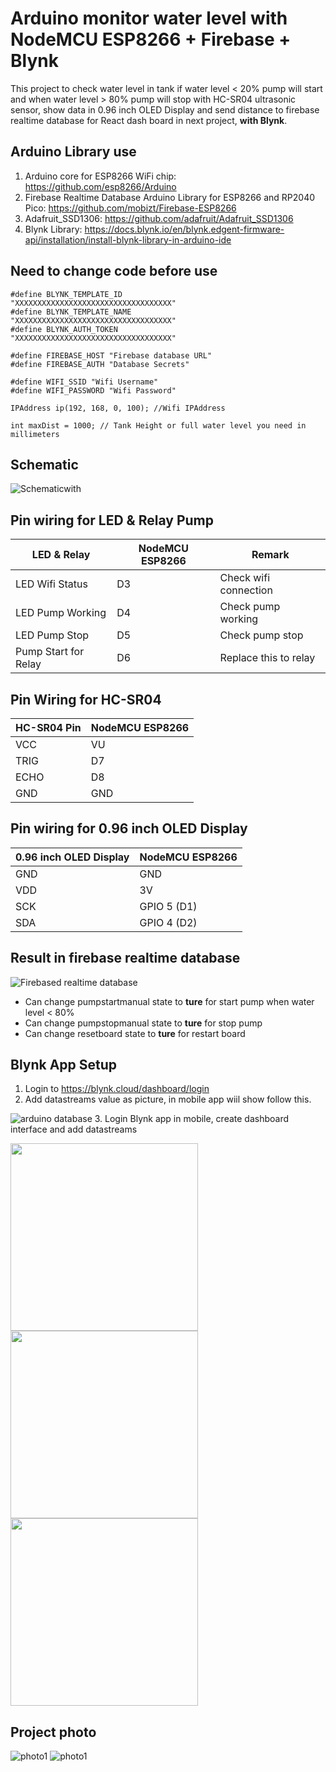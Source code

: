 # Arduino monitor water level with NodeMCU ESP8266 + Firebase + Blynk

This project to check water level in tank if water level < 20% pump will start and when water level > 80% pump will stop with HC-SR04 ultrasonic sensor, show data in 0.96 inch OLED Display and send distance to firebase realtime database for React dash board in next project, **with Blynk**.

## Arduino Library use
1. Arduino core for ESP8266 WiFi chip: https://github.com/esp8266/Arduino
2. Firebase Realtime Database Arduino Library for ESP8266 and RP2040 Pico: https://github.com/mobizt/Firebase-ESP8266
3. Adafruit_SSD1306: https://github.com/adafruit/Adafruit_SSD1306
4. Blynk Library: https://docs.blynk.io/en/blynk.edgent-firmware-api/installation/install-blynk-library-in-arduino-ide

## Need to change code before use
```
#define BLYNK_TEMPLATE_ID           "XXXXXXXXXXXXXXXXXXXXXXXXXXXXXXXXXXX"
#define BLYNK_TEMPLATE_NAME         "XXXXXXXXXXXXXXXXXXXXXXXXXXXXXXXXXXX"
#define BLYNK_AUTH_TOKEN            "XXXXXXXXXXXXXXXXXXXXXXXXXXXXXXXXXXX"
```
```
#define FIREBASE_HOST "Firebase database URL"
#define FIREBASE_AUTH "Database Secrets"
```
```
#define WIFI_SSID "Wifi Username"
#define WIFI_PASSWORD "Wifi Password"
```
```
IPAddress ip(192, 168, 0, 100); //Wifi IPAddress
```
```
int maxDist = 1000; // Tank Height or full water level you need in millimeters
```

## Schematic
<img alt="Schematicwith" src="https://i.ibb.co/xqggfKV/Schematicwith-Line.png">

## Pin wiring for LED & Relay Pump
| LED & Relay  | NodeMCU ESP8266 | Remark |
| ------------ | --------------- | -------|
| LED Wifi Status  | D3  | Check wifi connection |
| LED Pump Working  | D4  | Check pump working |
| LED Pump Stop  | D5  | Check pump stop |
| Pump Start for Relay  | D6  | Replace this to relay |


## Pin Wiring for HC-SR04
| HC-SR04 Pin  | NodeMCU ESP8266 |
| ------------ | --------------- |
| VCC  | VU  |
| TRIG  | D7  |
| ECHO  | D8  |
| GND  | GND  |

## Pin wiring for 0.96 inch OLED Display
| 0.96 inch OLED Display  | NodeMCU ESP8266 |
| ----------------------- | --------------- |
| GND  | GND  |
| VDD  | 3V  |
| SCK  | GPIO 5 (D1) |
| SDA  | GPIO 4 (D2) |

## Result in firebase realtime database
<img alt="Firebased realtime database" src="https://i.ibb.co/mTXLQSX/Screenshot-2023-03-25-174941.png">

+ Can change pumpstartmanual state to **ture** for start pump when water level < 80%
+ Can change pumpstopmanual state to **ture** for stop pump
+ Can change resetboard state to **ture** for restart board

## Blynk App Setup
1. Login to https://blynk.cloud/dashboard/login
2. Add datastreams value as picture, in mobile app wiil show follow this.
<img alt="arduino database" src="https://i.ibb.co/23YHY38/Screenshot-11.png">
3. Login Blynk app in mobile, create dashboard interface and add datastreams

<img src="https://i.ibb.co/NKPmX5R/IMG-8792.png" width="300"/> <img src="https://i.ibb.co/ZYqYMY4/IMG-8794.png" width="300"/> <img src="https://i.ibb.co/5GBCwz7/IMG-8793.png" width="300"/>

## Project photo
<img alt="photo1" src="https://i.ibb.co/zSCpRzh/IMG-8791.jpg">
<img alt="photo1" src="https://i.ibb.co/6FBrkxZ/IMG-8784.jpg">

